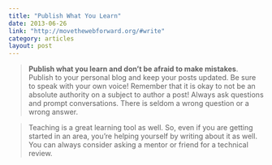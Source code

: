 ```yaml
---
title: "Publish What You Learn"
date: 2013-06-26
link: "http://movethewebforward.org/#write"
category: articles
layout: post
---
```


> **Publish what you learn and don’t be afraid to make mistakes**. Publish to
your personal blog and keep your posts updated. Be sure to speak with your own
voice! Remember that it is okay to not be an absolute authority on a subject to
author a post! Always ask questions and prompt conversations. There is seldom a
wrong question or a wrong answer.

> Teaching is a great learning tool as well. So, even if you are getting
> started in an area, you’re helping yourself by writing about it as well.
> You can always consider asking a mentor or friend for a technical review.
